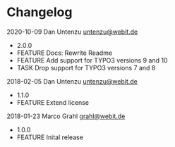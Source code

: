 # Changelog

2020-10-09 Dan Untenzu <untenzu@webit.de>

  * 2.0.0
  * FEATURE Docs: Rewrite Readme
  * FEATURE Add support for TYPO3 versions 9 and 10
  * TASK Drop support for TYPO3 versions 7 and 8

2018-02-05 Dan Untenzu <untenzu@webit.de>

  * 1.1.0
  * FEATURE Extend license

2018-01-23 Marco Grahl <grahl@webit.de>

  * 1.0.0
  * FEATURE Inital release
